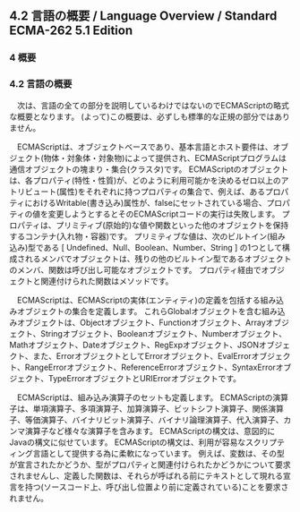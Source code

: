 4.2 言語の概要 / Language Overview / Standard ECMA-262 5.1 Edition
------------------------------------------------------------------

### 4 概要

### 4.2 言語の概要

　次は、言語の全ての部分を説明しているわけではないのでECMAScriptの略式な概要となります。 (よって)この概要は、必ずしも標準的な正規の部分ではありません。

　ECMAScriptは、オブジェクトベースであり、基本言語とホスト要件は、オブジェクト(物体・対象体・対象物)によって提供され、ECMAScriptプログラムは通信オブジェクトの塊まり・集合(クラスタ)です。 ECMAScriptのオブジェクトは、各プロパティ(特性・性質)が、どのように利用可能かを決めるゼロ以上のアトリビュート(属性)をそれぞれに持つプロパティの集合で、例えば、あるプロパティにおけるWritable(書き込み)属性が、falseにセットされている場合、プロパティの値を変更しようとするとそのECMAScriptコードの実行は失敗します。 プロパティは、プリミティブ(原始的)な値や関数といった他のオブジェクトを保持するコンテナ(入れ物・容器)です。 プリミティブな値は、次のビルトイン(組み込み)型である [ Undefined、Null、Boolean、Number、String ] の1つとして構成されるメンバでオブジェクトは、残りの他のビルトイン型であるオブジェクトのメンバ、関数は呼び出し可能なオブジェクトです。 プロパティ経由でオブジェクトと関連付けられた関数はメソッドです。

　ECMAScriptは、ECMAScriptの実体(エンティティ)の定義を包括する組み込みオブジェクトの集合を定義します。 これらGlobalオブジェクトを含む組み込みオブジェクトは、Objectオブジェクト、Functionオブジェクト、Arrayオブジェクト、Stringオブジェクト、Booleanオブジェクト、Numberオブジェクト、Mathオブジェクト、Dateオブジェクト、RegExpオブジェクト、JSONオブジェクト、また、ErrorオブジェクトとしてErrorオブジェクト、EvalErrorオブジェクト、RangeErrorオブジェクト、ReferenceErrorオブジェクト、SyntaxErrorオブジェクト、TypeErrorオブジェクトとURIErrorオブジェクトです。

　ECMAScriptは、組み込み演算子のセットも定義します。 ECMAScriptの演算子は、単項演算子、多項演算子、加算演算子、ビットシフト演算子、関係演算子、等価演算子、バイナリビット演算子、バイナリ論理演算子、代入演算子、カンマ演算子など様々な演算子を含みます。 ECMAScriptの構文は、意図的にJavaの構文に似せています。 ECMAScriptの構文は、利用が容易なスクリプティング言語として提供する為に柔軟になっています。 例えば、変数は、その型が宣言されたかどうか、型がプロパティと関連付けられたかどうかについて要求されませんし、定義した関数は、それらが呼ばれる前にテキストとして現れる宣言を持つ(ソースコード上、呼び出し位置より前に定義されている)ことを要求されません。
